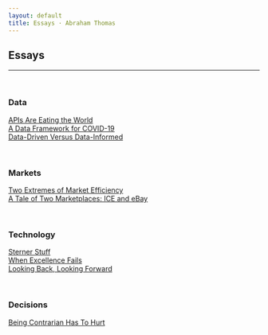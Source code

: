 ```yaml
---
layout: default
title: Essays · Abraham Thomas
---
```


## Essays

----

<br/>

<!--
### Latest

2020-05 &emsp;&emsp;&emsp; [Sterner Stuff](sterner-stuff)  
2020-04 &emsp;&emsp;&emsp; [A Data Framework for COVID-19](a-data-framework-for-covid-19)  
2020-02 &emsp;&emsp;&emsp; [A Tale of Two Marketplaces: ICE and eBay](why-might-ice-bid-for-ebay)  
2020-01 &emsp;&emsp;&emsp; [APIs Are Eating the World](APIs-are-eating-the-world)   

<br/>

----

<br/>

-->


### Data

[APIs Are Eating the World](APIs-are-eating-the-world)  
[A Data Framework for COVID-19](a-data-framework-for-covid-19)  
[Data-Driven Versus Data-Informed](data-driven-data-informed)  

<br/>

### Markets

[Two Extremes of Market Efficiency](two-extremes-of-market-efficiency)  
[A Tale of Two Marketplaces: ICE and eBay](why-might-ice-bid-for-ebay)  

<br/>

### Technology

[Sterner Stuff](sterner-stuff)  
[When Excellence Fails](when-excellence-fails)  
[Looking Back, Looking Forward](looking-back-looking-forward)  

<br/>

### Decisions

[Being Contrarian Has To Hurt](a-fine-line-between-stupid-and-clever)  

<br/>


<br/>
